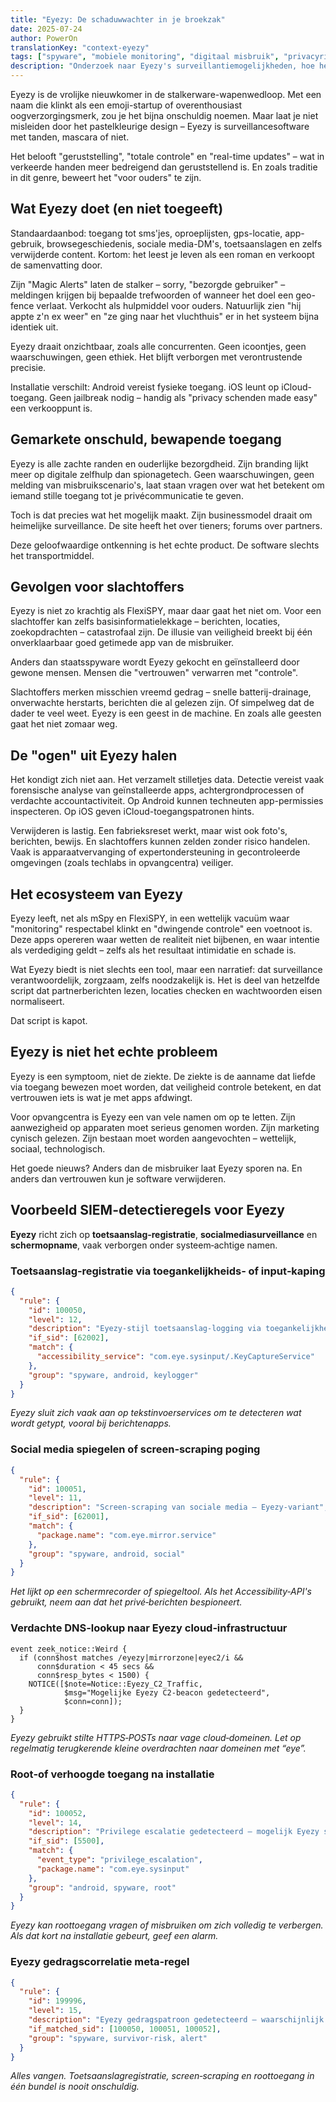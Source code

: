 ```yaml
---
title: "Eyezy: De schaduwwachter in je broekzak"
date: 2025-07-24
author: PowerOn
translationKey: "context-eyezy"
tags: ["spyware", "mobiele monitoring", "digitaal misbruik", "privacyrisico's", "veiligheid voor slachtoffers"]
description: "Onderzoek naar Eyezy's surveillantiemogelijkheden, hoe het kwetsbare gebruikers target en wat hulpverleners moeten weten om het te herkennen."
---
```


Eyezy is de vrolijke nieuwkomer in de stalkerware-wapenwedloop. Met een naam die klinkt als een emoji-startup of overenthousiast oogverzorgingsmerk, zou je het bijna onschuldig noemen. Maar laat je niet misleiden door het pastelkleurige design – Eyezy is surveillancesoftware met tanden, mascara of niet.

Het belooft "geruststelling", "totale controle" en "real-time updates" – wat in verkeerde handen meer bedreigend dan geruststellend is. En zoals traditie in dit genre, beweert het "voor ouders" te zijn.

## Wat Eyezy doet (en niet toegeeft)

Standaardaanbod: toegang tot sms'jes, oproeplijsten, gps-locatie, app-gebruik, browsegeschiedenis, sociale media-DM's, toetsaanslagen en zelfs verwijderde content. Kortom: het leest je leven als een roman en verkoopt de samenvatting door.

Zijn "Magic Alerts" laten de stalker – sorry, "bezorgde gebruiker" – meldingen krijgen bij bepaalde trefwoorden of wanneer het doel een geo-fence verlaat. Verkocht als hulpmiddel voor ouders. Natuurlijk zien "hij appte z'n ex weer" en "ze ging naar het vluchthuis" er in het systeem bijna identiek uit.

Eyezy draait onzichtbaar, zoals alle concurrenten. Geen icoontjes, geen waarschuwingen, geen ethiek. Het blijft verborgen met verontrustende precisie.

Installatie verschilt: Android vereist fysieke toegang. iOS leunt op iCloud-toegang. Geen jailbreak nodig – handig als "privacy schenden made easy" een verkooppunt is.

## Gemarkete onschuld, bewapende toegang

Eyezy is alle zachte randen en ouderlijke bezorgdheid. Zijn branding lijkt meer op digitale zelfhulp dan spionagetech. Geen waarschuwingen, geen melding van misbruikscenario's, laat staan vragen over wat het betekent om iemand stille toegang tot je privécommunicatie te geven.

Toch is dat precies wat het mogelijk maakt. Zijn businessmodel draait om heimelijke surveillance. De site heeft het over tieners; forums over partners.

Deze geloofwaardige ontkenning is het echte product. De software slechts het transportmiddel.

## Gevolgen voor slachtoffers

Eyezy is niet zo krachtig als FlexiSPY, maar daar gaat het niet om. Voor een slachtoffer kan zelfs basisinformatielekkage – berichten, locaties, zoekopdrachten – catastrofaal zijn. De illusie van veiligheid breekt bij één onverklaarbaar goed getimede app van de misbruiker.

Anders dan staatsspyware wordt Eyezy gekocht en geïnstalleerd door gewone mensen. Mensen die "vertrouwen" verwarren met "controle".

Slachtoffers merken misschien vreemd gedrag – snelle batterij-drainage, onverwachte herstarts, berichten die al gelezen zijn. Of simpelweg dat de dader te veel weet. Eyezy is een geest in de machine. En zoals alle geesten gaat het niet zomaar weg.

## De "ogen" uit Eyezy halen

Het kondigt zich niet aan. Het verzamelt stilletjes data. Detectie vereist vaak forensische analyse van geïnstalleerde apps, achtergrondprocessen of verdachte accountactiviteit. Op Android kunnen techneuten app-permissies inspecteren. Op iOS geven iCloud-toegangspatronen hints.

Verwijderen is lastig. Een fabrieksreset werkt, maar wist ook foto's, berichten, bewijs. En slachtoffers kunnen zelden zonder risico handelen. Vaak is apparaatvervanging of expertondersteuning in gecontroleerde omgevingen (zoals techlabs in opvangcentra) veiliger.

## Het ecosysteem van Eyezy

Eyezy leeft, net als mSpy en FlexiSPY, in een wettelijk vacuüm waar "monitoring" respectabel klinkt en "dwingende controle" een voetnoot is. Deze apps opereren waar wetten de realiteit niet bijbenen, en waar intentie als verdediging geldt – zelfs als het resultaat intimidatie en schade is.

Wat Eyezy biedt is niet slechts een tool, maar een narratief: dat surveillance verantwoordelijk, zorgzaam, zelfs noodzakelijk is. Het is deel van hetzelfde script dat partnerberichten lezen, locaties checken en wachtwoorden eisen normaliseert.

Dat script is kapot.

## Eyezy is niet het echte probleem

Eyezy is een symptoom, niet de ziekte. De ziekte is de aanname dat liefde via toegang bewezen moet worden, dat veiligheid controle betekent, en dat vertrouwen iets is wat je met apps afdwingt.

Voor opvangcentra is Eyezy een van vele namen om op te letten. Zijn aanwezigheid op apparaten moet serieus genomen worden. Zijn marketing cynisch gelezen. Zijn bestaan moet worden aangevochten – wettelijk, sociaal, technologisch.

Het goede nieuws? Anders dan de misbruiker laat Eyezy sporen na. En anders dan vertrouwen kun je software verwijderen.

## Voorbeeld SIEM-detectieregels voor Eyezy

**Eyezy** richt zich op **toetsaanslag‑registratie**, **socialmediasurveillance** en **schermopname**, vaak verborgen onder systeem‐achtige namen.

### Toetsaanslag‑registratie via toegankelijkheids‑ of input‑kaping

```json
{
  "rule": {
    "id": 100050,
    "level": 12,
    "description": "Eyezy‑stijl toetsaanslag‑logging via toegankelijkheids‑kaping",
    "if_sid": [62002],
    "match": {
      "accessibility_service": "com.eye.sysinput/.KeyCaptureService"
    },
    "group": "spyware, android, keylogger"
  }
}
```

*Eyezy sluit zich vaak aan op tekstinvoerservices om te detecteren wat wordt getypt, vooral bij berichtenapps.*

### Social media spiegelen of screen‑scraping poging

```json
{
  "rule": {
    "id": 100051,
    "level": 11,
    "description": "Screen‑scraping van sociale media – Eyezy‑variant",
    "if_sid": [62001],
    "match": {
      "package.name": "com.eye.mirror.service"
    },
    "group": "spyware, android, social"
  }
}
```

*Het lijkt op een schermrecorder of spiegeltool. Als het Accessibility‑API's gebruikt, neem aan dat het privé‑berichten bespioneert.*

### Verdachte DNS‑lookup naar Eyezy cloud‑infrastructuur

```zeek
event zeek_notice::Weird {
  if (conn$host matches /eyezy|mirrorzone|eyec2/i &&
      conn$duration < 45 secs &&
      conn$resp_bytes < 1500) {
    NOTICE([$note=Notice::Eyezy_C2_Traffic,
            $msg="Mogelijke Eyezy C2‑beacon gedetecteerd",
            $conn=conn]);
  }
}
```

*Eyezy gebruikt stilte HTTPS‑POSTs naar vage cloud‑domeinen. Let op regelmatig terugkerende kleine overdrachten naar domeinen met “eye”.*

### Root‑of verhoogde toegang na installatie

```json
{
  "rule": {
    "id": 100052,
    "level": 14,
    "description": "Privilege escalatie gedetecteerd – mogelijk Eyezy spyware",
    "if_sid": [5500],
    "match": {
      "event_type": "privilege_escalation",
      "package.name": "com.eye.sysinput"
    },
    "group": "android, spyware, root"
  }
}
```

*Eyezy kan roottoegang vragen of misbruiken om zich volledig te verbergen. Als dat kort na installatie gebeurt, geef een alarm.*

### Eyezy gedragscorrelatie meta‑regel

```json
{
  "rule": {
    "id": 199996,
    "level": 15,
    "description": "Eyezy gedragspatroon gedetecteerd – waarschijnlijk heimelijke bewaking",
    "if_matched_sid": [100050, 100051, 100052],
    "group": "spyware, survivor-risk, alert"
  }
}
```

*Alles vangen. Toetsaanslagregistratie, screen‑scraping en roottoegang in één bundel is nooit onschuldig.*
